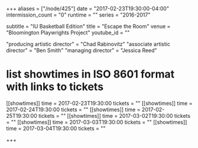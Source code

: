 +++
aliases = ["/node/425"]
date = "2017-02-23T19:30:00-04:00"
intermission_count = "0"
runtime = ""
series = "2016-2017"

subtitle = "IU Basketball Edition"
title = "Escape the Room"
venue = "Bloomington Playwrights Project"
youtube_id = ""

"producing artistic director" = "Chad Rabinovitz"
"associate artistic director" = "Ben Smith"
"managing director" = "Jessica Reed"

# list showtimes in ISO 8601 format with links to tickets
[[showtimes]]
    time = 2017-02-23T19:30:00
    tickets = ""
[[showtimes]]
    time = 2017-02-24T19:30:00
    tickets = ""
[[showtimes]]
    time = 2017-02-25T19:30:00
    tickets = ""
[[showtimes]]
    time = 2017-03-02T19:30:00
    tickets = ""
[[showtimes]]
    time = 2017-03-03T19:30:00
    tickets = ""
[[showtimes]]
    time = 2017-03-04T19:30:00
    tickets = ""

+++
